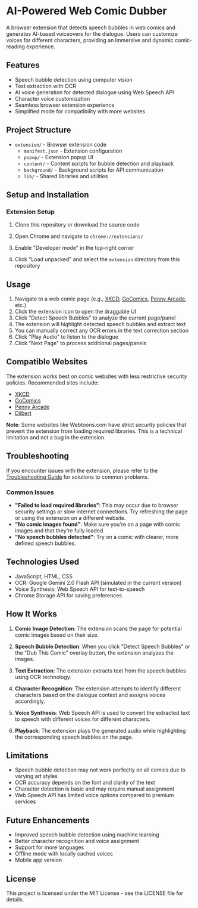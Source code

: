 # AI-Powered Web Comic Dubber

A browser extension that detects speech bubbles in web comics and generates AI-based voiceovers for the dialogue. Users can customize voices for different characters, providing an immersive and dynamic comic-reading experience.

## Features

-   Speech bubble detection using computer vision
-   Text extraction with OCR
-   AI voice generation for detected dialogue using Web Speech API
-   Character voice customization
-   Seamless browser extension experience
-   Simplified mode for compatibility with more websites

## Project Structure

-   `extension/` - Browser extension code
    -   `manifest.json` - Extension configuration
    -   `popup/` - Extension popup UI
    -   `content/` - Content scripts for bubble detection and playback
    -   `background/` - Background scripts for API communication
    -   `lib/` - Shared libraries and utilities

## Setup and Installation

### Extension Setup

1. Clone this repository or download the source code

2. Open Chrome and navigate to `chrome://extensions/`

3. Enable "Developer mode" in the top-right corner

4. Click "Load unpacked" and select the `extension` directory from this repository

## Usage

1. Navigate to a web comic page (e.g., [XKCD](https://xkcd.com/), [GoComics](https://www.gocomics.com/), [Penny Arcade](https://www.penny-arcade.com/), etc.)
2. Click the extension icon to open the draggable UI
3. Click "Detect Speech Bubbles" to analyze the current page/panel
4. The extension will highlight detected speech bubbles and extract text
5. You can manually correct any OCR errors in the text correction section
6. Click "Play Audio" to listen to the dialogue
7. Click "Next Page" to process additional pages/panels

## Compatible Websites

The extension works best on comic websites with less restrictive security policies. Recommended sites include:

-   [XKCD](https://xkcd.com/)
-   [GoComics](https://www.gocomics.com/)
-   [Penny Arcade](https://www.penny-arcade.com/)
-   [Dilbert](https://dilbert.com/)

**Note**: Some websites like Webtoons.com have strict security policies that prevent the extension from loading required libraries. This is a technical limitation and not a bug in the extension.

## Troubleshooting

If you encounter issues with the extension, please refer to the [Troubleshooting Guide](extension/TROUBLESHOOTING.md) for solutions to common problems.

### Common Issues

-   **"Failed to load required libraries"**: This may occur due to browser security settings or slow internet connections. Try refreshing the page or using the extension on a different website.
-   **"No comic images found"**: Make sure you're on a page with comic images and that they're fully loaded.
-   **"No speech bubbles detected"**: Try on a comic with clearer, more defined speech bubbles.

## Technologies Used

-   JavaScript, HTML, CSS
-   OCR: Google Gemini 2.0 Flash API (simulated in the current version)
-   Voice Synthesis: Web Speech API for text-to-speech
-   Chrome Storage API for saving preferences

## How It Works

1. **Comic Image Detection**: The extension scans the page for potential comic images based on their size.

2. **Speech Bubble Detection**: When you click "Detect Speech Bubbles" or the "Dub This Comic" overlay button, the extension analyzes the images.

3. **Text Extraction**: The extension extracts text from the speech bubbles using OCR technology.

4. **Character Recognition**: The extension attempts to identify different characters based on the dialogue context and assigns voices accordingly.

5. **Voice Synthesis**: Web Speech API is used to convert the extracted text to speech with different voices for different characters.

6. **Playback**: The extension plays the generated audio while highlighting the corresponding speech bubbles on the page.

## Limitations

-   Speech bubble detection may not work perfectly on all comics due to varying art styles
-   OCR accuracy depends on the font and clarity of the text
-   Character detection is basic and may require manual assignment
-   Web Speech API has limited voice options compared to premium services

## Future Enhancements

-   Improved speech bubble detection using machine learning
-   Better character recognition and voice assignment
-   Support for more languages
-   Offline mode with locally cached voices
-   Mobile app version

## License

This project is licensed under the MIT License - see the LICENSE file for details.
